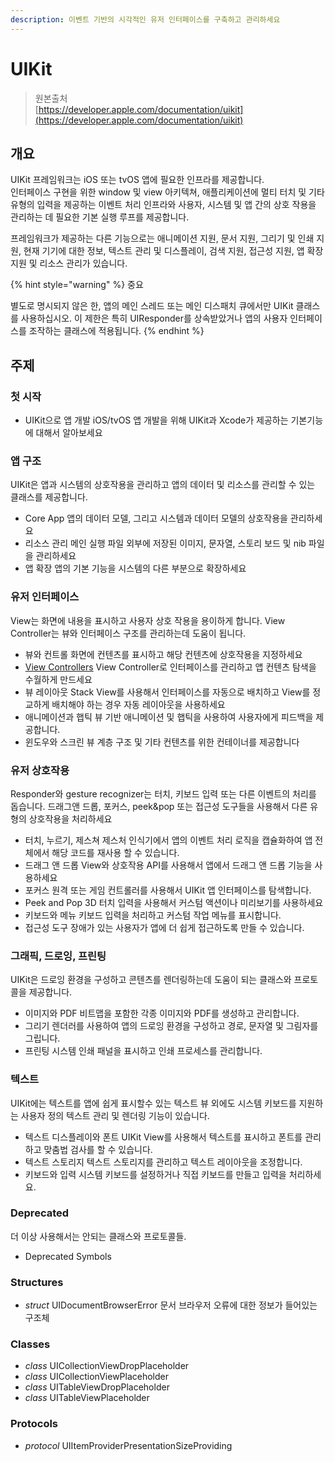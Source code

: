 ```yaml
---
description: 이벤트 기반의 시각적인 유저 인터페이스를 구축하고 관리하세요
---
```


# UIKit

> 원본출처  
> [https://developer.apple.com/documentation/uikit](https://developer.apple.com/documentation/uikit)

## 개요

UIKit 프레임워크는 iOS 또는 tvOS 앱에 필요한 인프라를 제공합니다.  
인터페이스 구현을 위한 window 및 view 아키텍쳐, 애플리케이션에 멀티 터치 및 기타 유형의 입력을 제공하는 이벤트 처리 인프라와 사용자, 시스템 및 앱 간의 상호 작용을 관리하는 데 필요한 기본 실행 루프를 제공합니다.

프레임워크가 제공하는 다른 기능으로는 애니메이션 지원, 문서 지원, 그리기 및 인쇄 지원, 현재 기기에 대한 정보, 텍스트 관리 및 디스플레이, 검색 지원, 접근성 지원, 앱 확장 지원 및 리소스 관리가 있습니다.

{% hint style="warning" %}
중요

별도로 명시되지 않은 한, 앱의 메인 스레드 또는 메인 디스패치 큐에서만 UIKit 클래스를 사용하십시오. 이 제한은 특히 UIResponder를 상속받았거나 앱의 사용자 인터페이스를 조작하는 클래스에 적용됩니다.
{% endhint %}

## 주제

### 첫 시작

* UIKit으로 앱 개발 iOS/tvOS 앱 개발을 위해 UIKit과 Xcode가 제공하는 기본기능에 대해서 알아보세요

### 앱 구조

UIKit은 앱과 시스템의 상호작용을 관리하고 앱의 데이터 및 리소스를 관리할 수 있는 클래스를 제공합니다.

* Core App 앱의 데이터 모델, 그리고 시스템과 데이터 모델의 상호작용을 관리하세요
* 리소스 관리 메인 실행 파일 외부에 저장된 이미지, 문자열, 스토리 보드 및 nib 파일을 관리하세요
* 앱 확장   앱의 기본 기능을 시스템의 다른 부분으로 확장하세요

### 유저 인터페이스

View는 화면에 내용을 표시하고 사용자 상호 작용을 용이하게 합니다. View Controller는 뷰와 인터페이스 구조를 관리하는데 도움이 됩니다.

* 뷰와 컨트롤 화면에 컨텐츠를 표시하고 해당 컨텐츠에 상호작용을 지정하세요
* [View Controllers](https://melodyarchive.gitbook.io/sagwa/uikit/view-controllers) View Controller로 인터페이스를 관리하고 앱 컨텐츠 탐색을 수월하게 만드세요
* 뷰 레이아웃 Stack View를 사용해서 인터페이스를 자동으로 배치하고 View를 정교하게 배치해야 하는 경우 자동 레이아웃을 사용하세요
* 애니메이션과 햅틱 뷰 기반 애니메이션 및 햅틱을 사용하여 사용자에게 피드백을 제공합니다.
* 윈도우와 스크린   뷰 계층 구조 및 기타 컨텐츠를 위한 컨테이너를 제공합니다

### 유저 상호작용

Responder와 gesture recognizer는 터치, 키보드 입력 또는 다른 이벤트의 처리를 돕습니다. 드래그앤 드롭, 포커스, peek&pop 또는 접근성 도구들을 사용해서 다른 유형의 상호작용을 처리하세요

* 터치, 누르기, 제스쳐 제스처 인식기에서 앱의 이벤트 처리 로직을 캡슐화하여 앱 전체에서 해당 코드를 재사용 할 수 있습니다.
* 드래그 앤 드롭 View와 상호작용 API를 사용해서 앱에서 드래그 앤 드롭 기능을 사용하세요
* 포커스   원격 또는 게임 컨트롤러를 사용해서 UIKit 앱 인터페이스를 탐색합니다.
* Peek and Pop 3D 터치 입력을 사용해서 커스텀 액션이나 미리보기를 사용하세요
* 키보드와 메뉴 키보드 입력을 처리하고 커스텀 작업 메뉴를 표시합니다.
* 접근성 도구 장애가 있는 사용자가 앱에 더 쉽게 접근하도록 만들 수 있습니다.

### 그래픽, 드로잉, 프린팅

UIKit은 드로잉 환경을 구성하고 콘텐츠를 렌더링하는데 도움이 되는 클래스와 프로토콜을 제공합니다.

* 이미지와 PDF 비트맵을 포함한 각종 이미지와 PDF를 생성하고 관리합니다.
* 그리기   렌더러를 사용하여 앱의 드로잉 환경을 구성하고 경로, 문자열 및 그림자를 그립니다.
* 프린팅   시스템 인쇄 패널을 표시하고 인쇄 프로세스를 관리합니다.

### 텍스트

UIKit에는 텍스트를 앱에 쉽게 표시할수 있는 텍스트 뷰 외에도 시스템 키보드를 지원하는 사용자 정의 텍스트 관리 및 렌더링 기능이 있습니다.

* 텍스트 디스플레이와 폰트 UIKit View를 사용해서 텍스트를 표시하고 폰트를 관리하고 맞춤법 검사를 할 수 있습니다.
* 텍스트 스토리지 텍스트 스토리지를 관리하고 텍스트 레이아웃을 조정합니다.
* 키보드와 입력   시스템 키보드를 설정하거나 직접 키보드를 만들고 입력을 처리하세요.

### Deprecated

더 이상 사용해서는 안되는 클래스와 프로토콜들.

* Deprecated Symbols

### Structures

* _struct_ UIDocumentBrowserError 문서 브라우저 오류에 대한 정보가 들어있는 구조체

### Classes

* _class_ UICollectionViewDropPlaceholder
* _class_ UICollectionViewPlaceholder
* _class_ UITableViewDropPlaceholder
* _class_ UITableViewPlaceholder

### Protocols

* _protocol_ UIItemProviderPresentationSizeProviding

